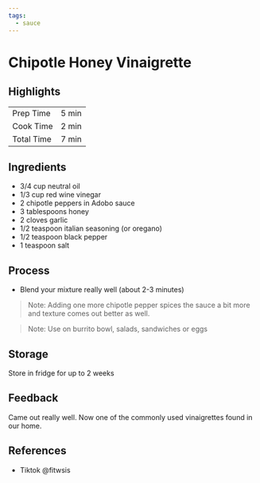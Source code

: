 ```yaml
---
tags:
  - sauce
---
```


# Chipotle Honey Vinaigrette

## Highlights

| | |
|----|-----|
| Prep Time             | 5 min    |
| Cook Time             | 2 min    |
| Total Time            | 7 min    |

## Ingredients

* 3/4 cup neutral oil
* 1/3 cup red wine vinegar
* 2 chipotle peppers in Adobo sauce
* 3 tablespoons honey
* 2 cloves garlic
* 1/2 teaspoon italian seasoning (or oregano)
* 1/2 teaspoon black pepper
* 1 teaspoon salt

## Process

* Blend your mixture really well (about 2-3 minutes)

> Note: Adding one more chipotle pepper spices the sauce a bit more and texture comes out better as well.

> Note: Use on burrito bowl, salads, sandwiches or eggs

## Storage

Store in fridge for up to 2 weeks

## Feedback

Came out really well. Now one of the commonly used vinaigrettes found in our home.

## References

* Tiktok @fitwsis
